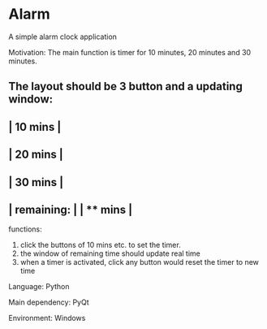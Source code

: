 # Alarm
A simple alarm clock application

Motivation:
The main function is timer for 10 minutes, 20 minutes and 30 minutes. 

The layout should be 3 button and a updating window:
-----------
| 10 mins |
-----------
| 20 mins |
-----------
| 30 mins |
-------------
| remaining: |
| ** mins    |
--------------

functions:
1. click the buttons of 10 mins etc. to set the timer.
2. the window of remaining time should update real time
3. when a timer is activated, click any button would reset the timer to new time

Language:
Python

Main dependency:
PyQt

Environment:
Windows
